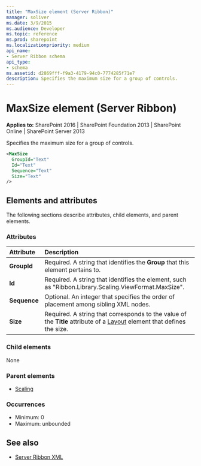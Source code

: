 ```yaml
---
title: "MaxSize element (Server Ribbon)"
manager: soliver
ms.date: 3/9/2015
ms.audience: Developer
ms.topic: reference
ms.prod: sharepoint
ms.localizationpriority: medium
api_name:
- Server Ribbon schema
api_type:
- schema
ms.assetid: d2869fff-f9a3-4179-94c0-7774285f71e7
description: Specifies the maximum size for a group of controls.
---
```


# MaxSize element (Server Ribbon)

**Applies to:** SharePoint 2016 | SharePoint Foundation 2013 | SharePoint Online | SharePoint Server 2013
  
Specifies the maximum size for a group of controls.
  
```XML
<MaxSize
  GroupId="Text"
  Id="Text"
  Sequence="Text"
  Size="Text"
/>
```

## Elements and attributes

The following sections describe attributes, child elements, and parent elements.

### Attributes

|**Attribute**|**Description**|
|:-----|:-----|
|**GroupId** <br/> |Required. A string that identifies the **Group** that this element pertains to.  <br/> |
|**Id** <br/> |Required. A string that identifies the element, such as "Ribbon.Library.Scaling.ViewFormat.MaxSize".  <br/> |
|**Sequence** <br/> |Optional. An integer that specifies the order of placement among sibling XML nodes.  <br/> |
|**Size** <br/> |Required. A string that corresponds to the value of the **Title** attribute of a [Layout](layout-element.md) element that defines the size.  <br/> |
   
### Child elements

None
  
### Parent elements

- [Scaling](scaling-element.md)
   
### Occurrences

- Minimum: 0
- Maximum: unbounded  
   
## See also

- [Server Ribbon XML](https://msdn.microsoft.com/library/5eeb45be-4af7-4a38-8ba0-3aafc62aed4b%28Office.15%29.aspx)

